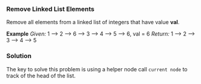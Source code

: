 ### Remove Linked List Elements
Remove all elements from a linked list of integers that have value **val**.

**Example**
*Given:* 1 --> 2 --> 6 --> 3 --> 4 --> 5 --> 6, val = 6
*Return:* 1 --> 2 --> 3 --> 4 --> 5

### Solution
The key to solve this problem is using a helper node call `current node` to track of the head of the list.

